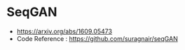 # SeqGAN

- https://arxiv.org/abs/1609.05473
- Code Reference : https://github.com/suragnair/seqGAN
